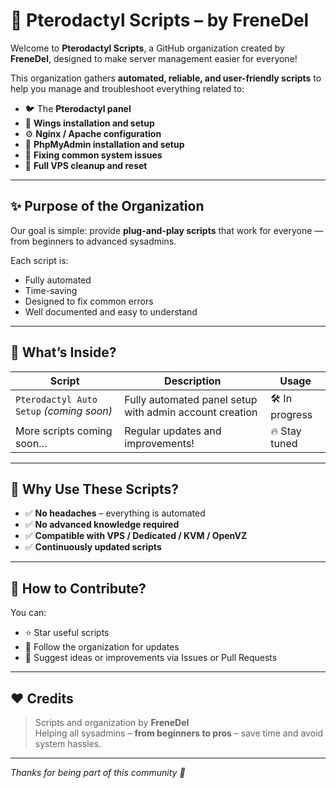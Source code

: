 # 🚀 Pterodactyl Scripts – by FreneDel

Welcome to **Pterodactyl Scripts**, a GitHub organization created by **FreneDel**, designed to make server management easier for everyone!

This organization gathers **automated, reliable, and user-friendly scripts** to help you manage and troubleshoot everything related to:

- 🐦 The **Pterodactyl panel**
- 🐚 **Wings installation and setup**
- ⚙️ **Nginx / Apache configuration**
- 💾 **PhpMyAdmin installation and setup**
- 🔧 **Fixing common system issues**
- 🧹 **Full VPS cleanup and reset**

---

## ✨ Purpose of the Organization

Our goal is simple: provide **plug-and-play scripts** that work for everyone — from beginners to advanced sysadmins.

Each script is:
- Fully automated
- Time-saving
- Designed to fix common errors
- Well documented and easy to understand

---

## 📂 What’s Inside?

| Script | Description | Usage |
|--------|-------------|-------|
| `Pterodactyl Auto Setup` *(coming soon)* | Fully automated panel setup with admin account creation | 🛠️ In progress |
| More scripts coming soon… | Regular updates and improvements! | 🔥 Stay tuned |

---

## 📌 Why Use These Scripts?

- ✅ **No headaches** – everything is automated
- ✅ **No advanced knowledge required**
- ✅ **Compatible with VPS / Dedicated / KVM / OpenVZ**
- ✅ **Continuously updated scripts**

---

## 🧠 How to Contribute?

You can:
- ⭐ Star useful scripts
- 🔔 Follow the organization for updates
- 📩 Suggest ideas or improvements via Issues or Pull Requests

---

## ❤️ Credits

> Scripts and organization by **FreneDel**  
> Helping all sysadmins – **from beginners to pros** – save time and avoid system hassles.

---

*Thanks for being part of this community 🙌*
